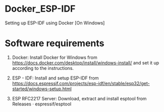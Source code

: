 # Docker_ESP-IDF
Setting up ESP-IDF using Docker [On Windows]
# Software requirements
1. Docker: Install Docker for Windows from https://docs.docker.com/desktop/install/windows-install/ and set it up according to the instructions.
   
2. ESP - IDF: Install and setup ESP-IDF from https://docs.espressif.com/projects/esp-idf/en/stable/esp32/get-started/windows-setup.html
  
3. ESP RFC2217 Server: Download, extract and install esptool from Releases · espressif/esptool
   


